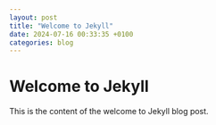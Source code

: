 ```yaml
---
layout: post
title: "Welcome to Jekyll"
date: 2024-07-16 00:33:35 +0100
categories: blog
---
```


# Welcome to Jekyll

This is the content of the welcome to Jekyll blog post.
